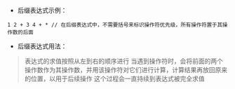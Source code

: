 - 后缀表达式示例：
```
1 2 + 3 4 + * // 在后缀表达式中，不需要括号来标识操作符优先级，所有操作符置于其操作数的后面
```

- 后缀表达式用法：
> 表达式的求值按照从左到右的顺序进行
> 当遇到操作符时，会将前面的两个操作数作为其操作数，并用该操作符对它们进行计算，计算结果再放回原来的位置，以用于后续操作
> 这个过程会一直持续到表达式被完全求值
